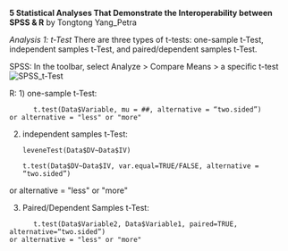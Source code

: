 **5 Statistical Analyses That Demonstrate the Interoperability between SPSS & R**
by Tongtong Yang_Petra


*Analysis 1: t-Test*
There are three types of t-tests: one-sample t-Test, independent samples t-Test, and paired/dependent samples t-Test.

SPSS: In the toolbar, select Analyze > Compare Means > a specific t-test
![SPSS_t-Test](https://github.com/petrayang2002/InterStatHub/assets/155834271/315baa07-0bfb-4abb-9186-7614a0f5e1ea)



R: 1) one-sample t-Test: 
```
      t.test(Data$Variable, mu = ##, alternative = “two.sided”)
or alternative = "less" or "more"
```

   2) independent samples t-Test:
      ```
      leveneTest(Data$DV~Data$IV)

      t.test(Data$DV~Data$IV, var.equal=TRUE/FALSE, alternative = “two.sided”)
or alternative = "less" or "more"


   3) Paired/Dependent Samples t-Test: 
```
      t.test(Data$Variable2, Data$Variable1, paired=TRUE, alternative=“two.sided”)
or alternative = "less" or "more"


